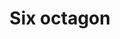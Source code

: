 ---
title: Six octagon
tags: ["six", "octagon", "eight-sided", "stop sign", "corner", "angle", "intersection"]
icon: six-octagon
svg: '<svg xmlns="http://www.w3.org/2000/svg" width="24" height="24" fill="none" viewBox="0 0 24 24" stroke-width="1.5" stroke-linecap="round" stroke-linejoin="round" stroke="currentColor"><path d="M13.5 8h-1a3 3 0 0 0-3 3v2.5m0 0a2.5 2.5 0 0 0 5 0c0-1.38-1.12-2-2.5-2s-2.5.62-2.5 2"/><path d="M7.805 3.469C8.16 3.115 8.451 3 8.937 3h6.126c.486 0 .778.115 1.132.469l4.336 4.336c.354.354.469.646.469 1.132v6.126c0 .5-.125.788-.469 1.132l-4.336 4.336c-.354.354-.646.469-1.132.469H8.937c-.5 0-.788-.125-1.132-.469L3.47 16.195c-.355-.355-.47-.646-.47-1.132V8.937c0-.5.125-.788.469-1.132z"/></svg>'
---